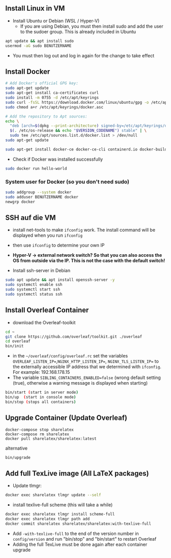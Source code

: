 ## Install Linux in VM

- Install Ubuntu or Debian (WSL / Hyper-V)
	- If you are using Debian, you must then install sudo and add the user to the sudoer group. This is already included in Ubuntu

```bash
apt update && apt install sudo
usermod -aG sudo BENUTZERNAME
```
- You must then log out and log in again for the change to take effect

## Install Docker

```bash
# Add Docker's official GPG key:
sudo apt-get update
sudo apt-get install ca-certificates curl
sudo install -m 0755 -d /etc/apt/keyrings
sudo curl -fsSL https://download.docker.com/linux/ubuntu/gpg -o /etc/apt/keyrings/docker.asc
sudo chmod a+r /etc/apt/keyrings/docker.asc

# Add the repository to Apt sources:
echo \
  "deb [arch=$(dpkg --print-architecture) signed-by=/etc/apt/keyrings/docker.asc] https://download.docker.com/linux/ubuntu \
  $(. /etc/os-release && echo "$VERSION_CODENAME") stable" | \
  sudo tee /etc/apt/sources.list.d/docker.list > /dev/null
sudo apt-get update
```

```bash
sudo apt-get install docker-ce docker-ce-cli containerd.io docker-buildx-plugin docker-compose-plugin
```

- Check if Docker was installed successfully
```bash
sudo docker run hello-world
```

### System user for Docker (so you don't need sudo)

```bash
sudo addgroup --system docker
sudo adduser BENUTZERNAME docker
newgrp docker
```

## SSH auf die VM

- install net-tools to make `ifconfig` work. The install command will be displayed when you run `ifconfig`
- then use `ifconfig` to determine your own IP
- **Hyper-V → external network switch? So that you can also access the OS from outside via the IP. This is not the case with the default switch!**

- Install ssh-server in Debian
```bash
sudo apt update && apt install openssh-server -y
sudo systemctl enable ssh
sudo systemctl start ssh
sudo systemctl status ssh
```

## Install Overleaf Container

- download the Overleaf-toolkit
```bash
cd ~
git clone https://github.com/overleaf/toolkit.git ./overleaf
cd overleaf
bin/init
```

- in the `~/overleaf/config/overleaf.rc` set the variables `OVERLEAF_LISTEN_IP=`,`NGINX_HTTP_LISTEN_IP=`, `NGINX_TLS_LISTEN_IP=` to the externally accessible IP address that we determined with `ifconfig`. For example: 192.168.178.15
- The variable `SIBLING_CONTAINERS_ENABLED=false` (wrong default setting (true), otherwise a warning message is displayed when starting)
```bash
bin/start (start in server mode)
bin/up  (start in console mode)
bin/stop (stops all containers)
```


## Upgrade Container (Update Overleaf)
```
docker-compose stop sharelatex
docker-compose rm sharelatex
docker pull sharelatex/sharelatex:latest
```
alternative
```bash
bin/upgrade
```

## Add full TexLive image (All LaTeX packages)

- Update tlmgr: 
```bash
docker exec sharelatex tlmgr update --self
```

- install texlive-full scheme (this will take a while)
```bash
docker exec sharelatex tlmgr install scheme-full
docker exec sharelatex tlmgr path add
docker commit sharelatex sharelatex/sharelatex:with-texlive-full
```

- Add `-with-texlive-full` to the end of the version number in `config/version` and run "bin/stop" and "bin/start" to restart Overleaf
- Adding the full TexLive must be done again after each container upgrade